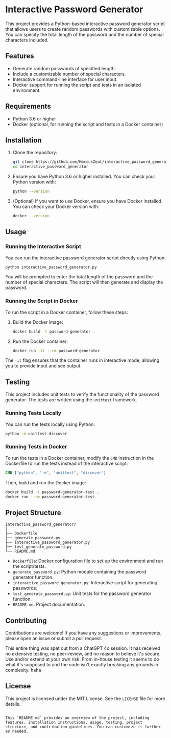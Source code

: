 # Interactive Password Generator

This project provides a Python-based interactive password generator script that allows users to create random passwords with customizable options. You can specify the total length of the password and the number of special characters included.

## Features

- Generate random passwords of specified length.
- Include a customizable number of special characters.
- Interactive command-line interface for user input.
- Docker support for running the script and tests in an isolated environment.

## Requirements

- Python 3.6 or higher
- Docker (optional, for running the script and tests in a Docker container)

## Installation

1. Clone the repository:
   ```sh
   git clone https://github.com/MarcusZeal/interactive_password_generator.git
   cd interactive_password_generator
   ```

2. Ensure you have Python 3.6 or higher installed. You can check your Python version with:
   ```sh
   python --version
   ```

3. (Optional) If you want to use Docker, ensure you have Docker installed. You can check your Docker version with:
   ```sh
   docker --version
   ```

## Usage

### Running the Interactive Script

You can run the interactive password generator script directly using Python:

```sh
python interactive_password_generator.py
```

You will be prompted to enter the total length of the password and the number of special characters. The script will then generate and display the password.

### Running the Script in Docker

To run the script in a Docker container, follow these steps:

1. Build the Docker image:
   ```sh
   docker build -t password-generator .
   ```

2. Run the Docker container:
   ```sh
   docker run -it --rm password-generator
   ```

The `-it` flag ensures that the container runs in interactive mode, allowing you to provide input and see output.

## Testing

This project includes unit tests to verify the functionality of the password generator. The tests are written using the `unittest` framework.

### Running Tests Locally

You can run the tests locally using Python:

```sh
python -m unittest discover
```

### Running Tests in Docker

To run the tests in a Docker container, modify the `CMD` instruction in the Dockerfile to run the tests instead of the interactive script:

```dockerfile
CMD ["python", "-m", "unittest", "discover"]
```

Then, build and run the Docker image:

```sh
docker build -t password-generator-test .
docker run --rm password-generator-test
```

## Project Structure

```
interactive_password_generator/
│
├── Dockerfile
├── generate_password.py
├── interactive_password_generator.py
├── test_generate_password.py
└── README.md
```

- `Dockerfile`: Docker configuration file to set up the environment and run the script/tests.
- `generate_password.py`: Python module containing the password generator function.
- `interactive_password_generator.py`: Interactive script for generating passwords.
- `test_generate_password.py`: Unit tests for the password generator function.
- `README.md`: Project documentation.

## Contributing

Contributions are welcome! If you have any suggestions or improvements, please open an issue or submit a pull request.

This entire thing was spat out from a ChatGPT 4o session. It has received no extensive testing, no peer-review, and no reason to believe it's secure. Use and/or extend at your own risk. From in-house testing it seems to do what it's supposed to and the code isn't exactly breaking any grounds in complexity. haha

## License

This project is licensed under the MIT License. See the `LICENSE` file for more details.
```

This `README.md` provides an overview of the project, including features, installation instructions, usage, testing, project structure, and contribution guidelines. You can customize it further as needed.